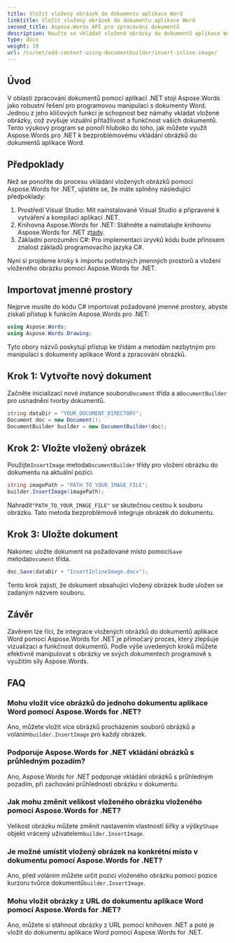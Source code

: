 ```yaml
---
title: Vložit vložený obrázek do dokumentu aplikace Word
linktitle: Vložit vložený obrázek do dokumentu aplikace Word
second_title: Aspose.Words API pro zpracování dokumentů
description: Naučte se vkládat vložené obrázky do dokumentů aplikace Word pomocí Aspose.Words for .NET. Podrobný průvodce s příklady kódu a nejčastějšími dotazy.
type: docs
weight: 10
url: /cs/net/add-content-using-documentbuilder/insert-inline-image/
---
```

## Úvod

V oblasti zpracování dokumentů pomocí aplikací .NET stojí Aspose.Words jako robustní řešení pro programovou manipulaci s dokumenty Word. Jednou z jeho klíčových funkcí je schopnost bez námahy vkládat vložené obrázky, což zvyšuje vizuální přitažlivost a funkčnost vašich dokumentů. Tento výukový program se ponoří hluboko do toho, jak můžete využít Aspose.Words pro .NET k bezproblémovému vkládání obrázků do dokumentů aplikace Word.

## Předpoklady

Než se ponoříte do procesu vkládání vložených obrázků pomocí Aspose.Words for .NET, ujistěte se, že máte splněny následující předpoklady:

1. Prostředí Visual Studio: Mít nainstalované Visual Studio a připravené k vytváření a kompilaci aplikací .NET.
2.  Knihovna Aspose.Words for .NET: Stáhněte a nainstalujte knihovnu Aspose.Words for .NET z[tady](https://releases.aspose.com/words/net/).
3. Základní porozumění C#: Pro implementaci úryvků kódu bude přínosem znalost základů programovacího jazyka C#.

Nyní si projdeme kroky k importu potřebných jmenných prostorů a vložení vloženého obrázku pomocí Aspose.Words for .NET.

## Importovat jmenné prostory

Nejprve musíte do kódu C# importovat požadované jmenné prostory, abyste získali přístup k funkcím Aspose.Words pro .NET:

```csharp
using Aspose.Words;
using Aspose.Words.Drawing;
```

Tyto obory názvů poskytují přístup ke třídám a metodám nezbytným pro manipulaci s dokumenty aplikace Word a zpracování obrázků.

## Krok 1: Vytvořte nový dokument

 Začněte inicializací nové instance souboru`Document` třída a a`DocumentBuilder` pro usnadnění tvorby dokumentů.

```csharp
string dataDir = "YOUR_DOCUMENT_DIRECTORY";
Document doc = new Document();
DocumentBuilder builder = new DocumentBuilder(doc);
```

## Krok 2: Vložte vložený obrázek

 Použijte`InsertImage` metoda`DocumentBuilder` třídy pro vložení obrázku do dokumentu na aktuální pozici.

```csharp
string imagePath = "PATH_TO_YOUR_IMAGE_FILE";
builder.InsertImage(imagePath);
```

 Nahradit`"PATH_TO_YOUR_IMAGE_FILE"` se skutečnou cestou k souboru obrázku. Tato metoda bezproblémově integruje obrázek do dokumentu.

## Krok 3: Uložte dokument

 Nakonec uložte dokument na požadované místo pomocí`Save` metoda`Document` třída.

```csharp
doc.Save(dataDir + "InsertInlineImage.docx");
```

Tento krok zajistí, že dokument obsahující vložený obrázek bude uložen se zadaným názvem souboru.

## Závěr

Závěrem lze říci, že integrace vložených obrázků do dokumentů aplikace Word pomocí Aspose.Words for .NET je přímočarý proces, který zlepšuje vizualizaci a funkčnost dokumentů. Podle výše uvedených kroků můžete efektivně manipulovat s obrázky ve svých dokumentech programově s využitím síly Aspose.Words.

## FAQ

### Mohu vložit více obrázků do jednoho dokumentu aplikace Word pomocí Aspose.Words for .NET?
 Ano, můžete vložit více obrázků procházením souborů obrázků a voláním`builder.InsertImage` pro každý obrázek.

### Podporuje Aspose.Words for .NET vkládání obrázků s průhledným pozadím?
Ano, Aspose.Words for .NET podporuje vkládání obrázků s průhledným pozadím, při zachování průhlednosti obrázku v dokumentu.

### Jak mohu změnit velikost vloženého obrázku vloženého pomocí Aspose.Words for .NET?
 Velikost obrázku můžete změnit nastavením vlastností šířky a výšky`Shape` objekt vrácený uživatelem`builder.InsertImage`.

### Je možné umístit vložený obrázek na konkrétní místo v dokumentu pomocí Aspose.Words for .NET?
 Ano, před voláním můžete určit pozici vloženého obrázku pomocí pozice kurzoru tvůrce dokumentů`builder.InsertImage`.

### Mohu vložit obrázky z URL do dokumentu aplikace Word pomocí Aspose.Words for .NET?
Ano, můžete si stáhnout obrázky z URL pomocí knihoven .NET a poté je vložit do dokumentu aplikace Word pomocí Aspose.Words for .NET.